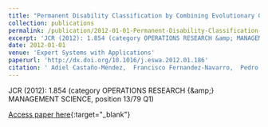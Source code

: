 ```yaml
---
title: "Permanent Disability Classification by Combining Evolutionary Generalized Radial Basis Function and Logistic Regression Methods"
collection: publications
permalink: /publication/2012-01-01-Permanent-Disability-Classification-by-Combining-Evolutionary-Generalized-Radial-Basis-Function-and-Logistic-Regression-Methods
excerpt: 'JCR (2012): 1.854 (category OPERATIONS RESEARCH &amp; MANAGEMENT SCIENCE, position 13/79 Q1)'
date: 2012-01-01
venue: 'Expert Systems with Applications'
paperurl: 'http://dx.doi.org/10.1016/j.eswa.2012.01.186'
citation: ' Adiel Castaño-Méndez,  Francisco Fernandez-Navarro,  Pedro Antonio Gutiérrez,  César Hervás-Martínez, &quot;Permanent Disability Classification by Combining Evolutionary Generalized Radial Basis Function and Logistic Regression Methods.&quot; Expert Systems with Applications, Vol. 39(9), 2012, pp. 8350–8355.'
---
```

JCR (2012): 1.854 (category OPERATIONS RESEARCH {\&amp;} MANAGEMENT SCIENCE, position 13/79 Q1)

[Access paper here](http://dx.doi.org/10.1016/j.eswa.2012.01.186){:target="_blank"}
